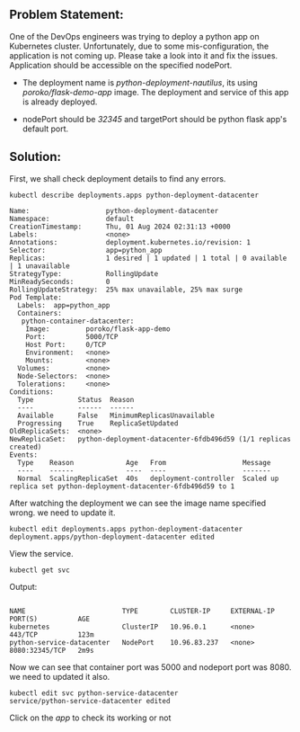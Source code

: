 ## Problem Statement:
One of the DevOps engineers was trying to deploy a python app on Kubernetes cluster. Unfortunately, due to some mis-configuration, the application is not coming up. Please take a look into it and fix the issues. Application should be accessible on the specified nodePort.



- The deployment name is *python-deployment-nautilus*, its using *poroko/flask-demo-app* image. The deployment and service of this app is already deployed.

- nodePort should be *32345* and targetPort should be python flask app's default port.

## Solution:
First, we shall check deployment details to find any errors.
```
kubectl describe deployments.apps python-deployment-datacenter 
```
```
Name:                   python-deployment-datacenter
Namespace:              default
CreationTimestamp:      Thu, 01 Aug 2024 02:31:13 +0000
Labels:                 <none>
Annotations:            deployment.kubernetes.io/revision: 1
Selector:               app=python_app
Replicas:               1 desired | 1 updated | 1 total | 0 available | 1 unavailable
StrategyType:           RollingUpdate
MinReadySeconds:        0
RollingUpdateStrategy:  25% max unavailable, 25% max surge
Pod Template:
  Labels:  app=python_app
  Containers:
   python-container-datacenter:
    Image:         poroko/flask-app-demo
    Port:          5000/TCP
    Host Port:     0/TCP
    Environment:   <none>
    Mounts:        <none>
  Volumes:         <none>
  Node-Selectors:  <none>
  Tolerations:     <none>
Conditions:
  Type           Status  Reason
  ----           ------  ------
  Available      False   MinimumReplicasUnavailable
  Progressing    True    ReplicaSetUpdated
OldReplicaSets:  <none>
NewReplicaSet:   python-deployment-datacenter-6fdb496d59 (1/1 replicas created)
Events:
  Type    Reason             Age   From                   Message
  ----    ------             ----  ----                   -------
  Normal  ScalingReplicaSet  40s   deployment-controller  Scaled up replica set python-deployment-datacenter-6fdb496d59 to 1
```
After watching the deployment we can see the image name specified wrong. we need to update it.
```
kubectl edit deployments.apps python-deployment-datacenter 
deployment.apps/python-deployment-datacenter edited
```
View the service.
```
kubectl get svc
```
Output:
```

NAME                        TYPE        CLUSTER-IP     EXTERNAL-IP   PORT(S)          AGE
kubernetes                  ClusterIP   10.96.0.1      <none>        443/TCP          123m
python-service-datacenter   NodePort    10.96.83.237   <none>        8080:32345/TCP   2m9s
```
Now we can see that container port was 5000 and nodeport port was 8080. we need to updated it also.
```
kubectl edit svc python-service-datacenter 
service/python-service-datacenter edited
```
Click on the *app* to check its working or not